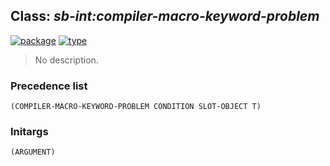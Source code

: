 ## Class: ***sb-int:compiler-macro-keyword-problem***
[![package](https://img.shields.io/badge/Package-SB--INT-5f9ea0.svg?style=social&colorA=999999)](../) [![type](https://img.shields.io/badge/Type-Class-5f9ea0.svg?style=social&colorA=999999)](../#class) 

> No description.

### Precedence list
```
(COMPILER-MACRO-KEYWORD-PROBLEM CONDITION SLOT-OBJECT T)
```
### Initargs
```
(ARGUMENT)
```
